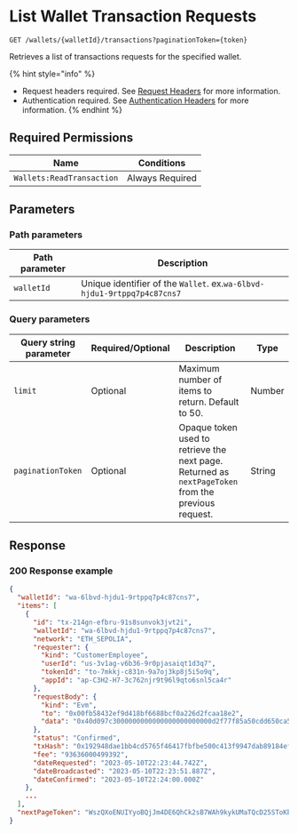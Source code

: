 # List Wallet Transaction Requests

`GET /wallets/{walletId}/transactions?paginationToken={token}`

Retrieves a list of transactions requests for the specified wallet.

{% hint style="info" %}
* Request headers required. See [Request Headers](../../getting-started/request-headers.md) for more information.
* Authentication required. See [Authentication Headers](../../getting-started/request-headers.md#authentication-headers) for more information.
{% endhint %}

## Required Permissions

| Name                      | Conditions      |
| ------------------------- | --------------- |
| `Wallets:ReadTransaction` | Always Required |

## Parameters <a href="#parameters.1" id="parameters.1"></a>

### Path parameters <a href="#path-parameters" id="path-parameters"></a>

| Path parameter | Description                                                             |
| -------------- | ----------------------------------------------------------------------- |
| `walletId`     | Unique identifier of the `Wallet`. ex.`wa-6lbvd-hjdu1-9rtppq7p4c87cns7` |

### Query parameters <a href="#request-example.1" id="request-example.1"></a>

| Query string parameter | Required/Optional | Description                                                                                         | Type   |
| ---------------------- | ----------------- | --------------------------------------------------------------------------------------------------- | ------ |
| `limit`                | Optional          | Maximum number of items to return. Default to 50.                                                   | Number |
| `paginationToken`      | Optional          | Opaque token used to retrieve the next page. Returned as `nextPageToken` from the previous request. | String |

## Response <a href="#response" id="response"></a>

### 200 Response example <a href="#response-example" id="response-example"></a>

```json
{
  "walletId": "wa-6lbvd-hjdu1-9rtppq7p4c87cns7",
  "items": [
    {
      "id": "tx-214gn-efbru-91s8sunvok3jvt2i",
      "walletId": "wa-6lbvd-hjdu1-9rtppq7p4c87cns7",
      "network": "ETH_SEPOLIA",
      "requester": {
        "kind": "CustomerEmployee",
        "userId": "us-3v1ag-v6b36-9r0pjasaiqt1d3q7",
        "tokenId": "to-7mkkj-c831n-9a7oj3kp8j5i5o9q",
        "appId": "ap-C3H2-H7-3c762njr9t96l9qto6snl5ca4r"
      },
      "requestBody": {
        "kind": "Evm",
        "to": "0x00fb58432ef9d418bf6688bcf0a226d2fcaa18e2",
        "data": "0x40d097c3000000000000000000000000d2f77f85a50cdd650ca562f3a180284e1d5b4934"
      },
      "status": "Confirmed",
      "txHash": "0x192948dae1bb4cd5765f46417fbfbe500c413f9947dab89184ef3ecd16117640",
      "fee": "93636000499392",
      "dateRequested": "2023-05-10T22:23:44.742Z",
      "dateBroadcasted": "2023-05-10T22:23:51.887Z",
      "dateConfirmed": "2023-05-10T22:24:00.000Z"
    },
    ...
  ],
  "nextPageToken": "WszQXoENUIYyoBQjJm4DE6QhCk2sB7WAh9kykUMaTQcD25SToKbuXkgf3td8ZYb2LrtopPLo35u407gwwA1Sug=="
}
```
